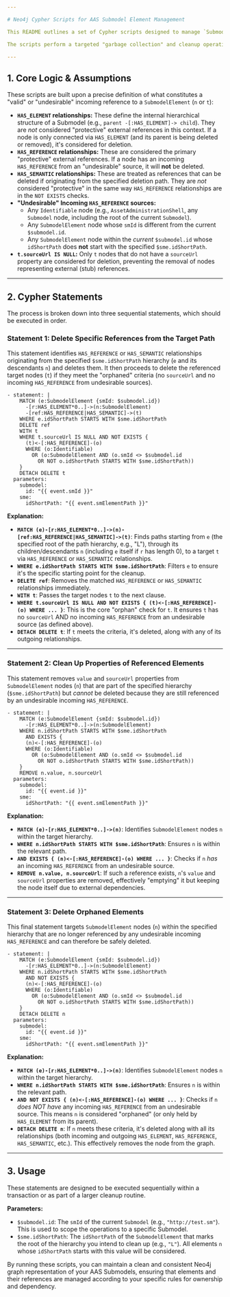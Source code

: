 ```yaml
---

# Neo4j Cypher Scripts for AAS Submodel Element Management

This README outlines a set of Cypher scripts designed to manage `SubmodelElement` nodes and their associated references (`HAS_REFERENCE`, `HAS_SEMANTIC`) and hierarchical connections (`HAS_ELEMENT`) within a Neo4j graph database, following the Asset Administration Shell (AAS) metamodel.

The scripts perform a targeted "garbage collection" and cleanup operation, ensuring that only specific, unwanted references are removed and that `SubmodelElement` nodes are deleted only when they are truly "orphaned" according to defined criteria.

---
```


## 1. Core Logic & Assumptions

These scripts are built upon a precise definition of what constitutes a "valid" or "undesirable" incoming reference to a `SubmodelElement` (`n` or `t`):

* **`HAS_ELEMENT` relationships:** These define the internal hierarchical structure of a Submodel (e.g., `parent -[:HAS_ELEMENT]-> child`). They are *not* considered "protective" external references in this context. If a node is only connected via `HAS_ELEMENT` (and its parent is being deleted or removed), it's considered for deletion.
* **`HAS_REFERENCE` relationships:** These are considered the primary "protective" external references. If a node has an incoming `HAS_REFERENCE` from an "undesirable" source, it will **not** be deleted.
* **`HAS_SEMANTIC` relationships:** These are treated as references that can be deleted if originating from the specified deletion path. They are *not* considered "protective" in the same way `HAS_REFERENCE` relationships are in the `NOT EXISTS` checks.
* **"Undesirable" Incoming `HAS_REFERENCE` sources:**
    * Any `Identifiable` node (e.g., `AssetAdministrationShell`, any `Submodel` node, including the root of the current `Submodel`).
    * Any `SubmodelElement` node whose `smId` is different from the current `$submodel.id`.
    * Any `SubmodelElement` node within the *current* `$submodel.id` whose `idShortPath` does **not** start with the specified `$sme.idShortPath`.
* **`t.sourceUrl IS NULL`:** Only `t` nodes that do not have a `sourceUrl` property are considered for deletion, preventing the removal of nodes representing external (stub) references.

---

## 2. Cypher Statements

The process is broken down into three sequential statements, which should be executed in order.

### Statement 1: Delete Specific References from the Target Path

This statement identifies `HAS_REFERENCE` or `HAS_SEMANTIC` relationships originating from the specified `$sme.idShortPath` hierarchy (`e` and its descendants `n`) and deletes them. It then proceeds to delete the referenced target nodes (`t`) if they meet the "orphaned" criteria (no `sourceUrl` and no incoming `HAS_REFERENCE` from undesirable sources).

```cypher
- statement: |
    MATCH (e:SubmodelElement {smId: $submodel.id})
      -[r:HAS_ELEMENT*0..]->(n:SubmodelElement)
      -[ref:HAS_REFERENCE|HAS_SEMANTIC]->(t)
    WHERE e.idShortPath STARTS WITH $sme.idShortPath
    DELETE ref
    WITH t
    WHERE t.sourceUrl IS NULL AND NOT EXISTS {
      (t)<-[:HAS_REFERENCE]-(o)
      WHERE (o:Identifiable)
        OR (o:SubmodelElement AND (o.smId <> $submodel.id
          OR NOT o.idShortPath STARTS WITH $sme.idShortPath))
    }
    DETACH DELETE t
  parameters:
    submodel:
      id: "{{ event.smId }}"
    sme:
      idShortPath: "{{ event.smElementPath }}"
```

**Explanation:**
* **`MATCH (e)-[r:HAS_ELEMENT*0..]->(n)-[ref:HAS_REFERENCE|HAS_SEMANTIC]->(t)`**: Finds paths starting from `e` (the specified root of the path hierarchy, e.g., "L"), through its children/descendants `n` (including `e` itself if `r` has length 0), to a target `t` via `HAS_REFERENCE` or `HAS_SEMANTIC` relationships.
* **`WHERE e.idShortPath STARTS WITH $sme.idShortPath`**: Filters `e` to ensure it's the specific starting point for the cleanup.
* **`DELETE ref`**: Removes the matched `HAS_REFERENCE` or `HAS_SEMANTIC` relationships immediately.
* **`WITH t`**: Passes the target nodes `t` to the next clause.
* **`WHERE t.sourceUrl IS NULL AND NOT EXISTS { (t)<-[:HAS_REFERENCE]-(o) WHERE ... }`**: This is the core "orphan" check for `t`. It ensures `t` has no `sourceUrl` AND no incoming `HAS_REFERENCE` from an undesirable source (as defined above).
* **`DETACH DELETE t`**: If `t` meets the criteria, it's deleted, along with any of its outgoing relationships.

---

### Statement 2: Clean Up Properties of Referenced Elements

This statement removes `value` and `sourceUrl` properties from `SubmodelElement` nodes (`n`) that are part of the specified hierarchy (`$sme.idShortPath`) but *cannot* be deleted because they are still referenced by an undesirable incoming `HAS_REFERENCE`.

```cypher
- statement: |
    MATCH (e:SubmodelElement {smId: $submodel.id})
      -[r:HAS_ELEMENT*0..]->(n:SubmodelElement)
    WHERE n.idShortPath STARTS WITH $sme.idShortPath
      AND EXISTS {
      (n)<-[:HAS_REFERENCE]-(o)
      WHERE (o:Identifiable)
        OR (o:SubmodelElement AND (o.smId <> $submodel.id
          OR NOT o.idShortPath STARTS WITH $sme.idShortPath))
    }
    REMOVE n.value, n.sourceUrl
  parameters:
    submodel:
      id: "{{ event.id }}"
    sme:
      idShortPath: "{{ event.smElementPath }}"
```

**Explanation:**
* **`MATCH (e)-[r:HAS_ELEMENT*0..]->(n)`**: Identifies `SubmodelElement` nodes `n` within the target hierarchy.
* **`WHERE n.idShortPath STARTS WITH $sme.idShortPath`**: Ensures `n` is within the relevant path.
* **`AND EXISTS { (n)<-[:HAS_REFERENCE]-(o) WHERE ... }`**: Checks if `n` *has* an incoming `HAS_REFERENCE` from an undesirable source.
* **`REMOVE n.value, n.sourceUrl`**: If such a reference exists, `n`'s `value` and `sourceUrl` properties are removed, effectively "emptying" it but keeping the node itself due to external dependencies.

---

### Statement 3: Delete Orphaned Elements

This final statement targets `SubmodelElement` nodes (`n`) within the specified hierarchy that are no longer referenced by any undesirable incoming `HAS_REFERENCE` and can therefore be safely deleted.

```cypher
- statement: |
    MATCH (e:SubmodelElement {smId: $submodel.id})
      -[r:HAS_ELEMENT*0..]->(n:SubmodelElement)
    WHERE n.idShortPath STARTS WITH $sme.idShortPath
      AND NOT EXISTS {
      (n)<-[:HAS_REFERENCE]-(o)
      WHERE (o:Identifiable)
        OR (o:SubmodelElement AND (o.smId <> $submodel.id
          OR NOT o.idShortPath STARTS WITH $sme.idShortPath))
    }
    DETACH DELETE n
  parameters:
    submodel:
      id: "{{ event.id }}"
    sme:
      idShortPath: "{{ event.smElementPath }}"
```

**Explanation:**
* **`MATCH (e)-[r:HAS_ELEMENT*0..]->(n)`**: Identifies `SubmodelElement` nodes `n` within the target hierarchy.
* **`WHERE n.idShortPath STARTS WITH $sme.idShortPath`**: Ensures `n` is within the relevant path.
* **`AND NOT EXISTS { (n)<-[:HAS_REFERENCE]-(o) WHERE ... }`**: Checks if `n` *does NOT have* any incoming `HAS_REFERENCE` from an undesirable source. This means `n` is considered "orphaned" (or only held by `HAS_ELEMENT` from its parent).
* **`DETACH DELETE n`**: If `n` meets these criteria, it's deleted along with all its relationships (both incoming and outgoing `HAS_ELEMENT`, `HAS_REFERENCE`, `HAS_SEMANTIC`, etc.). This effectively removes the node from the graph.

---

## 3. Usage

These statements are designed to be executed sequentially within a transaction or as part of a larger cleanup routine.

**Parameters:**

* `$submodel.id`: The `smId` of the current `Submodel` (e.g., `"http://test.sm"`). This is used to scope the operations to a specific Submodel.
* `$sme.idShortPath`: The `idShortPath` of the `SubmodelElement` that marks the root of the hierarchy you intend to clean up (e.g., `"L"`). All elements `n` whose `idShortPath` starts with this value will be considered.

By running these scripts, you can maintain a clean and consistent Neo4j graph representation of your AAS Submodels, ensuring that elements and their references are managed according to your specific rules for ownership and dependency.